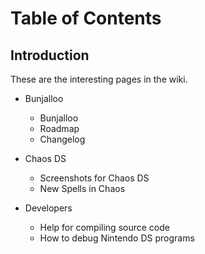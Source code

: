 # Table of Contents

## Introduction

These are the interesting pages in the wiki.

- Bunjalloo

  - Bunjalloo
  - Roadmap
  - Changelog

- Chaos DS

  - Screenshots for Chaos DS
  - New Spells in Chaos

- Developers

  - Help for compiling source code
  - How to debug Nintendo DS programs
